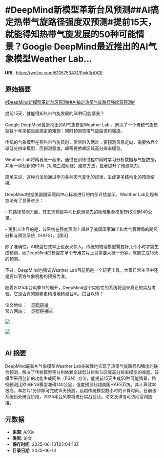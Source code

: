 # #DeepMind新模型革新台风预测##AI搞定热带气旋路径强度双预测#提前15天，就能得知热带气旋发展的50种可能情景？Google DeepMind最近推出的AI气象模型Weather Lab...

**URL**: https://weibo.com/6105753431/Pwk3rt0GE

## 原始摘要

<a href="https://m.weibo.cn/search?containerid=231522type%3D1%26t%3D10%26q%3D%23DeepMind%E6%96%B0%E6%A8%A1%E5%9E%8B%E9%9D%A9%E6%96%B0%E5%8F%B0%E9%A3%8E%E9%A2%84%E6%B5%8B%23&amp;extparam=%23DeepMind%E6%96%B0%E6%A8%A1%E5%9E%8B%E9%9D%A9%E6%96%B0%E5%8F%B0%E9%A3%8E%E9%A2%84%E6%B5%8B%23" data-hide=""><span class="surl-text">#DeepMind新模型革新台风预测#</span></a><a href="https://m.weibo.cn/search?containerid=231522type%3D1%26t%3D10%26q%3D%23AI%E6%90%9E%E5%AE%9A%E7%83%AD%E5%B8%A6%E6%B0%94%E6%97%8B%E8%B7%AF%E5%BE%84%E5%BC%BA%E5%BA%A6%E5%8F%8C%E9%A2%84%E6%B5%8B%23&amp;extparam=%23AI%E6%90%9E%E5%AE%9A%E7%83%AD%E5%B8%A6%E6%B0%94%E6%97%8B%E8%B7%AF%E5%BE%84%E5%BC%BA%E5%BA%A6%E5%8F%8C%E9%A2%84%E6%B5%8B%23" data-hide=""><span class="surl-text">#AI搞定热带气旋路径强度双预测#</span></a><br><br>提前15天，就能得知热带气旋发展的50种可能情景？<br><br>Google DeepMind最近推出的AI气象模型Weather Lab ，解决了一个传统气象模型数十年来都没能搞定的难题：同时预测热带气旋路径和强度。<br><br>传统的气象模型在预热带气旋风时，常常陷入两难：要预测风暴走向，需要依靠全球低分辨率模型，而预测强度，却需要依赖区域高分辨率模型。<br><br>Weather Lab将两者统一起来，通过在训练过程中同时学习分析数据与气旋数据，并用一种创新的FGN（功能生成网络）建模方法，显著提升了预测能力。<br><br>简单来说，这种方法能通过学习各种天气变化的规律，生成更多结构化的预测结果。<br><br>DeepMind根据美国国家飓风中心标准进行的内部评估显示，Weather Lab比现有方法有了显著进步：<br><br>- 在路径预测方面，其五天预报平均比欧洲领先的物理集合模型ENS准确140公里。<br><br>- 更引人注目的是，该系统在强度预测上超越了美国国家海洋和大气管理局的飓风分析与预测系统（HAFS）。【图3】<br><br>除了准确性，AI模型在效率上也表现惊人。传统的物理模型需要好几个小时才能生成预测，而DeepMind的模型在单个专用芯片上只需要大概一分钟，就能完成15天的预测。<br><br>不过，DeepMind也强调Weather Lab目前仍是一个研究工具，大家日常生活中还是要以官方气象机构的预报为准。<br><br>随着2025年台风季节的展开，DeepMind这个实验性的系统将迎来真正的实战考验。它是否真的能够更精准地预测台风，拭目以待！<br><br>论文地址：<a href="https://weibo.cn/sinaurl?u=https%3A%2F%2Fstorage.googleapis.com%2Fdeepmind-media%2FDeepMind.com%2FBlog%2Fhow-we-re-supporting-better-tropical-cyclone-prediction-with-ai%2Fskillful-joint-probabilistic-weather-forecasting-from-marginals.pdf" data-hide=""><span class="url-icon"><img style="width: 1rem;height: 1rem" src="https://h5.sinaimg.cn/upload/2015/09/25/3/timeline_card_small_web_default.png" referrerpolicy="no-referrer"></span><span class="surl-text">网页链接</span></a><br>官方网站：<a href="https://weibo.cn/sinaurl?u=https%3A%2F%2Fdeepmind.google.com%2Fscience%2Fweatherlab" data-hide=""><span class="url-icon"><img style="width: 1rem;height: 1rem" src="https://h5.sinaimg.cn/upload/2015/09/25/3/timeline_card_small_web_default.png" referrerpolicy="no-referrer"></span><span class="surl-text">网页链接</span></a><img style="" src="https://tvax4.sinaimg.cn/large/006Fd7o3gy1i2djgsa3wdj30ts0gr1kx.jpg" referrerpolicy="no-referrer"><br><br><img style="" src="https://tvax3.sinaimg.cn/large/006Fd7o3gy1i2djgxbl0og30b40691kx.gif" referrerpolicy="no-referrer"><br><br><img style="" src="https://tvax1.sinaimg.cn/large/006Fd7o3gy1i2djgy8c17j30h40csgoe.jpg" referrerpolicy="no-referrer"><br><br>

## AI 摘要

DeepMind最新AI气象模型Weather Lab突破性地实现了热带气旋路径和强度的联合预测，解决了传统模型需分别依赖全球低分辨率与区域高分辨率模型的难题。该模型采用创新的功能生成网络（FGN）方法，能提前15天生成50种可能情景，路径预测比欧洲ENS模型准确140公里，强度预测超越美国HAFS系统。其计算效率极高，单芯片1分钟即可完成15天预测，远超传统模型数小时的计算时间。目前该系统仍处研究阶段，2025年台风季将进行实战验证。论文及详情可访问官网链接。

## 元数据

- **来源**: ArXiv
- **类型**: 论文
- **保存时间**: 2025-06-13T05:04:13Z
- **目录日期**: 2025-06-13
